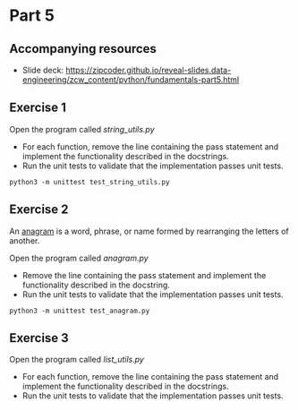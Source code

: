 # Part 5

## Accompanying resources
* Slide deck: https://zipcoder.github.io/reveal-slides.data-engineering/zcw_content/python/fundamentals-part5.html

## Exercise 1

Open the program called *string_utils.py*

* For each function, remove the line containing the pass statement and implement the functionality described in the docstrings.
* Run the unit tests to validate that the implementation passes unit tests. 

```
python3 -m unittest test_string_utils.py 
```

## Exercise 2

An [anagram](https://en.wikipedia.org/wiki/Anagram) is a word, phrase, or name formed by rearranging the letters of another.  

Open the program called *anagram.py*

* Remove the line containing the pass statement and implement the functionality described in the docstring.
* Run the unit tests to validate that the implementation passes unit tests. 

```
python3 -m unittest test_anagram.py 
```

## Exercise 3 

Open the program called *list_utils.py*

* For each function, remove the line containing the pass statement and implement the functionality described in the docstrings.
* Run the unit tests to validate that the implementation passes unit tests. 
